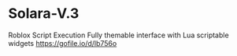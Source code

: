# Solara-V.3
Roblox Script Execution Fully themable interface with Lua scriptable widgets https://gofile.io/d/lb756o
